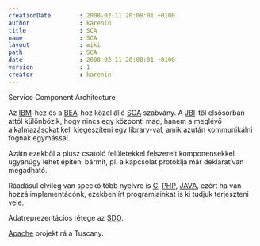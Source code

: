 ```yaml
---
creationDate        : 2008-02-11 20:08:01 +0100 
author              : karenin 
title               : SCA 
name                : SCA 
layout              : wiki 
path                : SCA 
date                : 2008-02-11 20:08:01 +0100 
version             : 1 
creator             : karenin 
---
```

Service Component Architecture

Az [IBM](IBM.html)-hez és a [BEA](bea.html)-hoz közel álló [SOA](SOA.html) szabvány. A [JBI](JBI.html)-től elsősorban attól különbözik, hogy nincs egy központi mag, hanem a meglévő alkalmazásokat kell kiegészíteni egy library-val, amik azután kommunikálni fognak egymással.

Azátn ezekből a plusz csatoló felületekkel felszerelt komponensekkel ugyanúgy lehet építeni bármit, pl. a kapcsolat protoklja már deklaratívan megadható.

Ráadásul elvileg van speckó több nyelvre is [C](C.html), [PHP](PHP.html), [JAVA](java.html), ezért ha van hozzá implementácónk, ezekben írt programjainkat is ki tudjuk terjeszteni vele.

Adatreprezentációs rétege az [SDO](SDO.html).

[Apache](apache.html) projekt rá a Tuscany.
